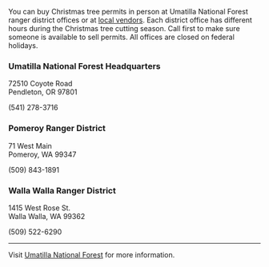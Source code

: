 You can buy Christmas tree permits in person at Umatilla National Forest ranger district offices or at [local vendors](https://www.fs.usda.gov/detail/umatilla/passes-permits/forestproducts/?cid=fsbdev7_016114). Each district office has different hours during the Christmas tree cutting season. Call first to make sure someone is available to sell permits. All offices are closed on federal holidays.

### Umatilla National Forest Headquarters
72510 Coyote Road  
Pendleton, OR 97801

(541) 278-3716

### Pomeroy Ranger District
71 West Main  
Pomeroy, WA 99347

(509) 843-1891

### Walla Walla Ranger District
1415 West Rose St.  
Walla Walla, WA 99362

(509) 522-6290

***

Visit [Umatilla National Forest](http://www.fs.usda.gov/umatilla) for more information.
